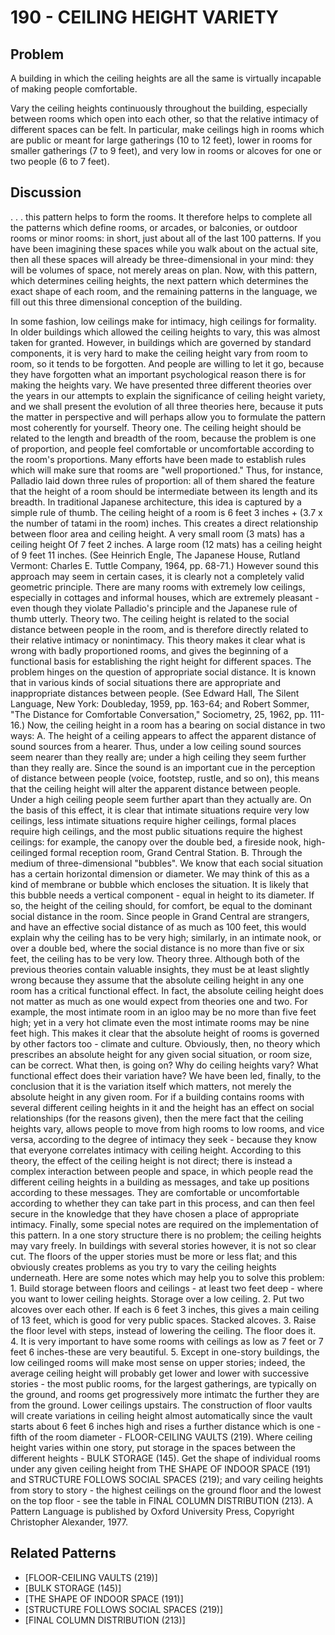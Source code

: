 # 190 - CEILING HEIGHT VARIETY

## Problem

A building in which the ceiling heights are all the same is virtually incapable of making people comfortable.

Vary the ceiling heights continuously throughout the building, especially between rooms which open into each other, so that the relative intimacy of different spaces can be felt. In particular, make ceilings high in rooms which are public or meant for large gatherings (10 to 12 feet), lower in rooms for smaller gatherings (7 to 9 feet), and very low in rooms or alcoves for one or two people (6 to 7 feet).

## Discussion

. . . this pattern helps to form the rooms. It therefore helps to complete all the patterns which define rooms, or arcades, or balconies, or outdoor rooms or minor rooms: in short, just about all of the last 100 patterns. If you have been imagining these spaces while you walk about on the actual site, then all these spaces will already be three-dimensional in your mind: they will be volumes of space, not merely areas on plan. Now, with this pattern, which determines ceiling heights, the next pattern which determines the exact shape of each room, and the remaining patterns in the language, we fill out this three dimensional conception of the building.

In some fashion, low ceilings make for intimacy, high ceilings for formality. In older buildings which allowed the ceiling heights to vary, this was almost taken for granted. However, in buildings which are governed by standard components, it is very hard to make the ceiling height vary from room to room, so it tends to be forgotten. And people are willing to let it go, because they have forgotten what an important psychological reason there is for making the heights vary. We have presented three different theories over the years in our attempts to explain the significance of ceiling height variety, and we shall present the evolution of all three theories here, because it puts the matter in perspective and will perhaps allow you to formulate the pattern most coherently for yourself. Theory one. The ceiling height should be related to the length and breadth of the room, because the problem is one of proportion, and people feel comfortable or uncomfortable according to the room's proportions. Many efforts have been made to establish rules which will make sure that rooms are "well proportioned." Thus, for instance, Palladio laid down three rules of proportion: all of them shared the feature that the height of a room should be intermediate between its length and its breadth. In traditional Japanese architecture, this idea is captured by a simple rule of thumb. The ceiling height of a room is 6 feet 3 inches + (3.7 x the number of tatami in the room) inches. This creates a direct relationship between floor area and ceiling height. A very small room (3 mats) has a ceiling height Of 7 feet 2 inches. A large room (12 mats) has a ceiling height of 9 feet 11 inches. (See Heinrich Engle, The Japanese House, Rutland Vermont: Charles E. Tuttle Company, 1964, pp. 68-71.) However sound this approach may seem in certain cases, it is clearly not a completely valid geometric principle. There are many rooms with extremely low ceilings, especially in cottages and informal houses, which are extremely pleasant - even though they violate Palladio's principle and the Japanese rule of thumb utterly. Theory two. The ceiling height is related to the social distance between people in the room, and is therefore directly related to their relative intimacy or nonintimacy. This theory makes it clear what is wrong with badly proportioned rooms, and gives the beginning of a functional basis for establishing the right height for different spaces. The problem hinges on the question of appropriate social distance. It is known that in various kinds of social situations there are appropriate and inappropriate distances between people. (See Edward Hall, The Silent Language, New York: Doubleday, 1959, pp. 163-64; and Robert Sommer, "The Distance for Comfortable Conversation," Sociometry, 25, 1962, pp. 111-16.) Now, the ceiling height in a room has a bearing on social distance in two ways: A. The height of a ceiling appears to affect the apparent distance of sound sources from a hearer. Thus, under a low ceiling sound sources seem nearer than they really are; under a high ceiling they seem further than they really are. Since the sound is an important cue in the perception of distance between people (voice, footstep, rustle, and so on), this means that the ceiling height will alter the apparent distance between people. Under a high ceiling people seem further apart than they actually are. On the basis of this effect, it is clear that intimate situations require very low ceilings, less intimate situations require higher ceilings, formal places require high ceilings, and the most public situations require the highest ceilings: for example, the canopy over the double bed, a fireside nook, high-ceilinged formal reception room, Grand Central Station. B. Through the medium of three-dimensional "bubbles". We know that each social situation has a certain horizontal dimension or diameter. We may think of this as a kind of membrane or bubble which encloses the situation. It is likely that this bubble needs a vertical component - equal in height to its diameter. If so, the height of the ceiling should, for comfort, be equal to the dominant social distance in the room. Since people in Grand Central are strangers, and have an effective social distance of as much as 100 feet, this would explain why the ceiling has to be very high; similarly, in an intimate nook, or over a double bed, where the social distance is no more than five or six feet, the ceiling has to be very low. Theory three. Although both of the previous theories contain valuable insights, they must be at least slightly wrong because they assume that the absolute ceiling height in any one room has a critical functional effect. In fact, the absolute ceiling height does not matter as much as one would expect from theories one and two. For example, the most intimate room in an igloo may be no more than five feet high; yet in a very hot climate even the most intimate rooms may be nine feet high. This makes it clear that the absolute height of rooms is governed by other factors too - climate and culture. Obviously, then, no theory which prescribes an absolute height for any given social situation, or room size, can be correct. What then, is going on? Why do ceiling heights vary? What functional effect does their variation have? We have been led, finally, to the conclusion that it is the variation itself which matters, not merely the absolute height in any given room. For if a building contains rooms with several different ceiling heights in it and the height has an effect on social relationships (for the reasons given), then the mere fact that the ceiling heights vary, allows people to move from high rooms to low rooms, and vice versa, according to the degree of intimacy they seek - because they know that everyone correlates intimacy with ceiling height. According to this theory, the effect of the ceiling height is not direct; there is instead a complex interaction between people and space, in which people read the different ceiling heights in a building as messages, and take up positions according to these messages. They are comfortable or uncomfortable according to whether they can take part in this process, and can then feel secure in the knowledge that they have chosen a place of appropriate intimacy. Finally, some special notes are required on the implementation of this pattern. In a one story structure there is no problem; the ceiling heights may vary freely. In buildings with several stories however, it is not so clear cut. The floors of the upper stories must be more or less flat; and this obviously creates problems as you try to vary the ceiling heights underneath. Here are some notes which may help you to solve this problem: 1. Build storage between floors and ceilings - at least two feet deep - where you want to lower ceiling heights. Storage over a low ceiling. 2. Put two alcoves over each other. If each is 6 feet 3 inches, this gives a main ceiling of 13 feet, which is good for very public spaces. Stacked alcoves. 3. Raise the floor level with steps, instead of lowering the ceiling. The floor does it. 4. It is very important to have some rooms with ceilings as low as 7 feet or 7 feet 6 inches-these are very beautiful. 5. Except in one-story buildings, the low ceilinged rooms will make most sense on upper stories; indeed, the average ceiling height will probably get lower and lower with successive stories - the most public rooms, for the largest gatherings, are typically on the ground, and rooms get progressively more intimatc the further they are from the ground. Lower ceilings upstairs. The construction of floor vaults will create variations in ceiling height almost automatically since the vault starts about 6 feet 6 inches high and rises a further distance which is one - fifth of the room diameter - FLOOR-CEILING VAULTS (219). Where ceiling height varies within one story, put storage in the spaces between the different heights - BULK STORAGE (145). Get the shape of individual rooms under any given ceiling height from THE SHAPE OF INDOOR SPACE (191) and STRUCTURE FOLLOWS SOCIAL SPACES (219); and vary ceiling heights from story to story - the highest ceilings on the ground floor and the lowest on the top floor - see the table in FINAL COLUMN DISTRIBUTION (213). A Pattern Language is published by Oxford University Press, Copyright Christopher Alexander, 1977.

## Related Patterns

- [FLOOR-CEILING VAULTS (219)]
- [BULK STORAGE (145)]
- [THE SHAPE OF INDOOR SPACE (191)]
- [STRUCTURE FOLLOWS SOCIAL SPACES (219)]
- [FINAL COLUMN DISTRIBUTION (213)]
